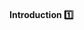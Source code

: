 
#### Introduction :one: 

<tip-box type="success">
  <include src="./Outcomes.md" />
</tip-box>
<panel type="seamless" header=" %%- - - - - - - - - -%%">
  <include src="./index.md#main"/>
</panel>
